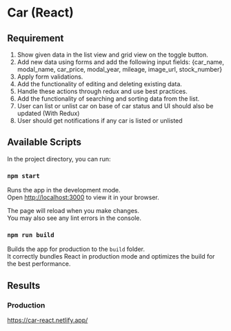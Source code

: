 # Car (React)

## Requirement

1. Show given data in the list view and grid view on the toggle button.
2. Add new data using forms and add the following input fields: {car_name, modal_name, car_price, modal_year, mileage, image_url, stock_number}
3. Apply form validations.
4. Add the functionality of editing and deleting existing data.
5. Handle these actions through redux and use best practices.
6. Add the functionality of searching and sorting data from the list.
7. User can list or unlist car on base of car status and UI should also be updated (With Redux)
8. User should get notifications if any car is listed or unlisted


## Available Scripts

In the project directory, you can run:

### `npm start`

Runs the app in the development mode.\
Open [http://localhost:3000](http://localhost:3000) to view it in your browser.

The page will reload when you make changes.\
You may also see any lint errors in the console.

### `npm run build`

Builds the app for production to the `build` folder.\
It correctly bundles React in production mode and optimizes the build for the best performance.

## Results

### Production

https://car-react.netlify.app/
